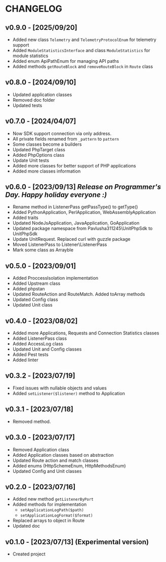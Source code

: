 # CHANGELOG

## v0.9.0 - [2025/09/20]

- Added new class `Telemetry` and `TelemetryProtocolEnum` for telemetry support
- Added `ModuleStatisticsInterface` and class `ModuleStatistics` for module statistics
- Added enum ApiPathEnum for managing API paths
- Added methods `getRouteBlock` and `removeRouteBlock` in `Route` class

## v0.8.0 - [2024/09/10]

- Updated application classes
- Removed doc folder
- Updated tests

## v0.7.0 - [2024/04/07]

- Now SDK support connection via only address.
- All private fields renamed from `_pattern` to `pattern`
- Some classes become a builders
- Updated PhpTarget class
- Added PhpOptions class
- Update Unit tests
- Added more classes for better support of PHP applications
- Added more classes information

## v0.6.0 - [2023/09/13] _Release on Programmer's Day. Happy holiday everyone :)_

- Rename method in ListenerPass getPassType() to getType()
- Added PythonApplication, PerlApplication, WebAssemblyApplication
- Added traits
- Updated NodeJsApplication, JavaApplication, GoApplication
- Updated package namespace from Pavlusha311245\UnitPhpSdk to UnitPhpSdk
- Update UnitRequest. Replaced curl with guzzle package
- Moved ListenerPass to Listener\ListenerPass
- Mark some class as Arrayble

## v0.5.0 - [2023/09/01]

- Added ProccessIsolation implementation
- Added Upstream class
- Added phpstan
- Updated RouteAction and RouteMatch. Added toArray methods
- Updated Config class
- Updated Unit class

## v0.4.0 - [2023/08/02]

- Added more Applications, Requests and Connection Statistics classes
- Added ListenerPass class
- Added AccessLog class
- Updated Unit and Config classes
- Added Pest tests
- Added linter

## v0.3.2 - [2023/07/19]

- Fixed issues with nullable objects and values
- Added `setListener($listener)` method to Application

## v0.3.1 - [2023/07/18]

- Removed method.

## v0.3.0 - [2023/07/17]

- Removed Application class
- Added Application classes based on abstraction
- Updated Route action and match classes
- Added enums (HttpSchemeEnum, HttpMethodsEnum)
- Updated Config and Unit classes

## v0.2.0 - [2023/07/16]

- Added new method `getListenerByPort`
- Added methods for implementation
    - `setApplicationLogPath($path)`
    - `setApplicationLogFormat($format)`
- Replaced arrays to object in Route
- Updated doc

## v0.1.0 - [2023/07/13] (Experimental version)

- Created project
